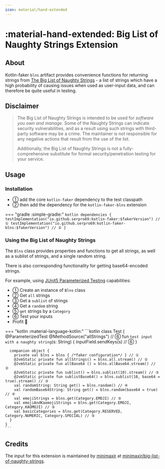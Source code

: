 ```yaml
---
icon: material/hand-extended
---
```


# :material-hand-extended: Big List of Naughty Strings Extension

## About

Kotlin-faker `blns` artifact provides convenience functions for returning strings from [The Big List of Naughty Strings](https://github.com/minimaxir/big-list-of-naughty-strings) - a list of strings which have a high probability of causing issues when used as user-input data, and can therefore be quite useful in testing.

## Disclaimer

> The Big List of Naughty Strings is intended to be used for _software you own and manage_. Some of the Naughty Strings can indicate security vulnerabilities, and as a result using such strings with third-party software may be a crime. The maintainer is not responsible for any negative actions that result from the use of the list.
>
> Additionally, the Big List of Naughty Strings is not a fully-comprehensive substitute for formal security/penetration testing for your service.

## Usage

### Installation

- ① add the core `kotlin-faker` dependency to the test classpath
- ② then add the dependency for the `kotlin-faker-blns` extension

=== "gradle :simple-gradle:"
    ```kotlin
    dependencies {
      testImplementation("io.github.serpro69:kotlin-faker:$fakerVersion") // ①
      testImplementation("io.github.serpro69:kotlin-faker-blns:$fakerVersion") // ②
    }
    ```

### Using the Big List of Naughty Strings

The `Blns` class provides properties and functions to get all strings, as well as a sublist of strings, and a single random string.

There is also corresponding functionality for getting base64-encoded strings.

For example, using [JUnit5 Parameterized Testing](https://junit.org/junit5/docs/current/user-guide/#writing-tests-parameterized-tests) capabilities:

- ① Create an instance of `Blns` class
- ② Get `all` strings
- ③ Get a `sublist` of strings
- ④ Get a `random` string
- ⑤ `get` strings by a `Category`
- ⑥ Test your inputs
- Profit 💸

=== "kotlin :material-language-kotlin:"
    ```kotlin
    class Test {
      @ParameterizedTest
      @MethodSource("allStrings") // ⑥
      fun `test input with a naughty string`(s: String) {
        inputField.sendKeys(s) // ⑥
      }

      companion object {
        private val blns = blns { /*faker configuration*/ } // ① 
        @JvmStatic private fun allStrings() = blns.all.stream() // ②
        @JvmStatic private fun allBase64 () = blns.allBase64.stream() // ②
        @JvmStatic private fun sublist() = blns.sublist(10).stream() // ③
        @JvmStatic private fun sublistBase64() = blns.sublist(10, base64 = true).stream() // ③
        val randomString: String get() = blns.random() // ④
        val randomBase64String: String get() = blns.random(base64 = true) // ④
        val emojiStrings = blns.get(Category.EMOJI) // ⑤
        val emojiAndKaomojiStrings = blns.get(Category.EMOJI, Category.KAOMOJI) // ⑤
        val basicCategories = blns.get(Category.RESERVED, Category.NUMERIC, Category.SPECIAL) // ⑤
      }
    }
    ```

## Credits

The input for this extension is maintained by [minimaxir](https://github.com/minimaxir) at [minimaxir/big-list-of-naughty-strings](https://github.com/minimaxir/big-list-of-naughty-strings).
